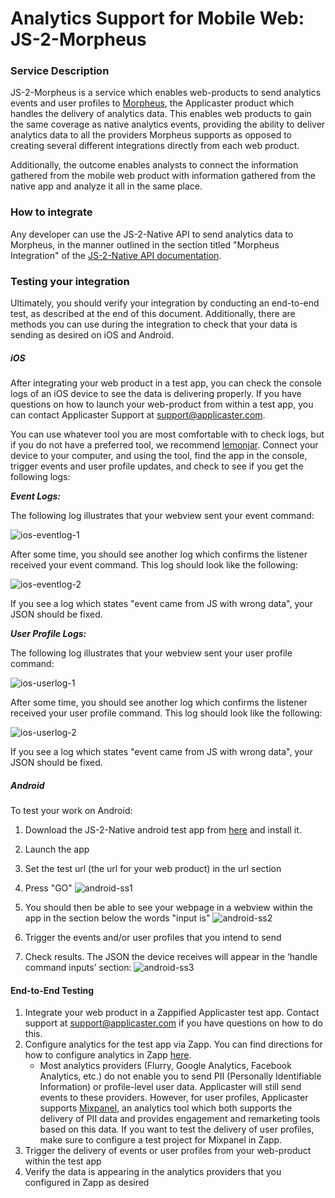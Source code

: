 # Analytics Support for Mobile Web: JS-2-Morpheus

### Service Description

JS-2-Morpheus is a service which enables web-products to send analytics events and user profiles to [Morpheus](/analytics/morpheus/morpheus.md), the Applicaster product which handles the delivery of analytics data. This enables web products to gain the same coverage as native analytics events, providing the ability to deliver analytics data to all the providers Morpheus supports as opposed to creating several different integrations directly from each web product. 

Additionally, the outcome enables analysts to connect the information gathered from the mobile web product with information gathered from the native app and analyze it all in the same place.

### How to integrate

Any developer can use the JS-2-Native API to send analytics data to Morpheus, in the manner outlined in the section titled "Morpheus Integration" of the [JS-2-Native API documentation](http://developer.applicaster.com/docs/public/js2native).

### Testing your integration

Ultimately, you should verify your integration by conducting an end-to-end test, as described at the end of this document. Additionally, there are methods you can use during the integration to check that your data is sending as desired on iOS and Android.

##### iOS

After integrating your web product in a test app, you can check the console logs of an iOS device to see the data is delivering properly. If you have questions on how to launch your web-product from within a test app, you can contact Applicaster Support at support@applicaster.com. 

You can use whatever tool you are most comfortable with to check logs, but if you do not have a preferred tool, we recommend [lemonjar](http://lemonjar.com/iosconsole/). Connect your device to your computer, and using the tool, find the app in the console, trigger events and user profile updates, and check to see if you get the following logs:


***Event Logs:***

The following log illustrates that your webview sent your event command:

![ios-eventlog-1](/ios-eventlog-1.png)

After some time, you should see another log which confirms the listener received your event command. This log should look like the following:

![ios-eventlog-2](/ios-eventlog-2.png)

If you see a log which states "event came from JS with wrong data", your JSON should be fixed.

***User Profile Logs:***

The following log illustrates that your webview sent your user profile command:

![ios-userlog-1](/ios-userlog-1.png)

After some time, you should see another log which confirms the listener received your user profile command. This log should look like the following:

![ios-userlog-2](/ios-userlog-2.png)

If you see a log which states "event came from JS with wrong data", your JSON should be fixed.

##### Android

To test your work on Android:
1. Download the JS-2-Native android test app from [here](https://drive.google.com/file/d/0B7vFqC6jIBcYamdUT1p0N1Y5aU0/view) and install it.
2. Launch the app
3. Set the test url (the url for your web product) in the url section
4. Press "GO" 
![android-ss1](/android-ss1.png)

5. You should then be able to see your webpage in a webview within the app in the section below the words "input is"
![android-ss2](/android-ss2.png) 

6. Trigger the events and/or user profiles that you intend to send
7. Check results. The JSON the device receives will appear in the ‘handle command inputs’ section:
![android-ss3](/android-ss3.png)


#### End-to-End Testing

1. Integrate your web product in a Zappified Applicaster test app. Contact support at support@applicaster.com if you have questions on how to do this.
2. Configure analytics for the test app via Zapp. You can find directions for how to configure analytics in Zapp [here](https://applicaster.zendesk.com/hc/en-us/articles/206419186).
    * Most analytics providers (Flurry, Google Analytics, Facebook Analytics, etc.) do not enable you to send PII (Personally Identifiable Information) or profile-level user data. Applicaster will still send events to these providers. However, for user profiles, Applicaster supports [Mixpanel](https://mixpanel.com/), an analytics tool which both supports the delivery of PII data and provides engagement and remarketing tools based on this data. If you want to test the delivery of user profiles, make sure to configure a test project for Mixpanel in Zapp. 
3. Trigger the delivery of events or user profiles from your web-product within the test app
4. Verify the data is appearing in the analytics providers that you configured in Zapp as desired

